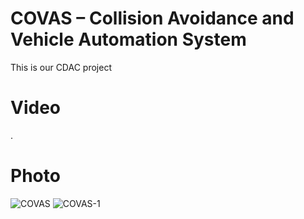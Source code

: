 # COVAS – Collision Avoidance and Vehicle Automation System
This is our CDAC  project

# Video
.

# Photo
![COVAS](https://github.com/user-attachments/assets/cd1ded88-4478-42e4-b477-3780012d2ae3)
![COVAS-1](https://github.com/user-attachments/assets/0f05d4e4-977a-4a3d-ad8f-31c37a424af9)
